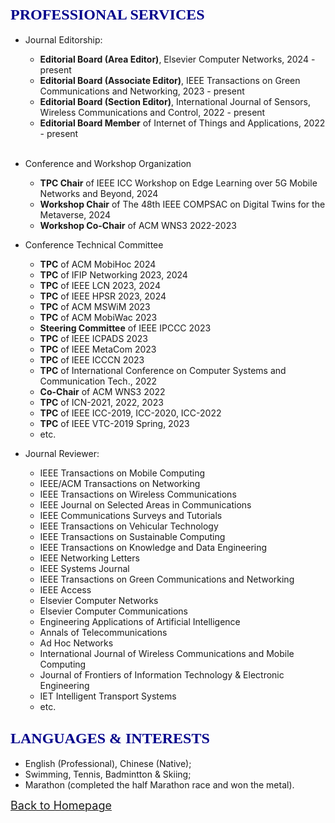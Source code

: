 ## <span id="j10"><font color='darkblue' face="Georgia" size="5">PROFESSIONAL SERVICES</font></span>
   * Journal Editorship:
     * **Editorial Board (Area Editor)**, Elsevier Computer Networks, 2024 - present
     * **Editorial Board (Associate Editor)**, IEEE Transactions on Green Communications and Networking, 2023 - present
     * **Editorial Board (Section Editor)**, International Journal of Sensors, Wireless Communications and Control, 2022 - present
     * **Editorial Board Member** of Internet of Things and Applications, 2022 - present    
  &nbsp;
  &nbsp;
  &nbsp;
  &nbsp;            
      
  * Conference and Workshop Organization
    * **TPC Chair** of IEEE ICC Workshop on Edge Learning over 5G Mobile Networks and Beyond, 2024
    * **Workshop Chair** of The 48th IEEE COMPSAC on Digital Twins for the Metaverse, 2024
    * **Workshop Co-Chair** of ACM WNS3 2022-2023
  &nbsp;
  &nbsp;
  &nbsp;
  &nbsp;  

  * Conference Technical Committee
    * **TPC** of ACM MobiHoc 2024
    * **TPC** of IFIP Networking 2023, 2024
    * **TPC** of IEEE LCN 2023, 2024
    * **TPC** of IEEE HPSR 2023, 2024
    * **TPC** of ACM MSWiM 2023
    * **TPC** of ACM MobiWac 2023
    * **Steering Committee** of IEEE IPCCC 2023
    * **TPC** of IEEE ICPADS 2023
    * **TPC** of IEEE MetaCom 2023
    * **TPC** of IEEE ICCCN 2023
    * **TPC** of International Conference on Computer Systems and Communication Tech., 2022 
    * **Co-Chair** of ACM WNS3 2022
    * **TPC** of ICN-2021, 2022, 2023
    * **TPC** of IEEE ICC-2019, ICC-2020, ICC-2022
    * **TPC** of IEEE VTC-2019 Spring, 2023
    * etc.
  &nbsp;
  &nbsp;
  &nbsp;
  &nbsp;  

  * Journal Reviewer:  
    * IEEE Transactions on Mobile Computing
    * IEEE/ACM Transactions on Networking
    * IEEE Transactions on Wireless Communications
    * IEEE Journal on Selected Areas in Communications
    * IEEE Communications Surveys and Tutorials
    * IEEE Transactions on Vehicular Technology
    * IEEE Transactions on Sustainable Computing
    * IEEE Transactions on Knowledge and Data Engineering
    * IEEE Networking Letters
    * IEEE Systems Journal
    * IEEE Transactions on Green Communications and Networking
    * IEEE Access
    * Elsevier Computer Networks
    * Elsevier Computer Communications
    * Engineering Applications of Artificial Intelligence
    * Annals of Telecommunications
    * Ad Hoc Networks
    * International Journal of Wireless Communications and Mobile Computing
    * Journal of Frontiers of Information Technology & Electronic Engineering
    * IET Intelligent Transport Systems
    * etc.
  
<!-- ## <span id="j11"><font color='darkblue' face="Georgia" size="5">SKILLS & PROFICIENCY</font></span>
* Advanced
  * Computer programming with **C/C++**, **Python**;
  * Modeling, scripting and data analysis with **MATLAB**, **Python**, **Shell**;
  * Knowledge and understanding of software and tools with **ns-3**, **TensorFlow**;
  * Documental skills with **LaTeX** and **MS office suite**;
  * Operation system with **Linux**. -->

  
## <span id="j12"><font color='darkblue' face="Georgia" size="5">LANGUAGES & INTERESTS</font></span>
  * English (Professional), Chinese (Native);
  * Swimming, Tennis, Badmintton & Skiing;
  * Marathon (completed the half Marathon race and won the metal). 

[<u><font size='4'>Back to Homepage</font></u>](https://yuchen-sh.github.io)
